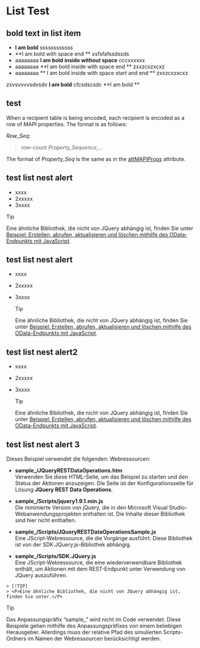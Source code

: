 # List Test

## bold text in list item

 - **I am bold** ssssssssssss
 - **I am bold with space end ** xsfsfafssdssds
 - aaaaaaaa **I am bold inside without space** cccxxxxxx
 - aaaaaaaa **I am bold inside with space end ** zxxzcxzxcxz
 - aaaaaaaa ** I am bold inside with space start and end ** zxxzcxzxcxz



zxvsvvvvsdvsdv **I am bold** cfcsdscsdc **I am bold ** 


 ## test
When a recipient table is being encoded, each recipient is encoded as a row of MAPI properties. The format is as follows: 
  
 _Row_Seq:_
  
>  _row-count_ _Property_Sequence,_... 

The format of  _Property_Seq_ is the same as in the [attMAPIProps](attmapiprops.md) attribute.


## test list nest alert
- xxxx
- 2xxxxx
- 3xxxx

> [!TIP]
> <P>Eine ähnliche Bibliothek, die nicht von JQuery abhängig ist, finden Sie unter <A href="gg334427(v=crm.7).md">Beispiel: Erstellen, abrufen, aktualisieren und löschen mithilfe des OData-Endpunkts mit JavaScript</A>.</P>

## test list nest alert
- xxxx
- 2xxxxx
- 3xxxx

  > [!TIP]
  > <P>Eine ähnliche Bibliothek, die nicht von JQuery abhängig ist, finden Sie unter <A href="gg334427(v=crm.7).md">Beispiel: Erstellen, abrufen, aktualisieren und löschen mithilfe des OData-Endpunkts mit JavaScript</A>.</P>
  
  
## test list nest alert2
- xxxx
- 2xxxxx
- 3xxxx


  > [!TIP]
  > <P>Eine ähnliche Bibliothek, die nicht von JQuery abhängig ist, finden Sie unter <A href="gg334427(v=crm.7).md">Beispiel: Erstellen, abrufen, aktualisieren und löschen mithilfe des OData-Endpunkts mit JavaScript</A>.</P>
  
## test list nest alert 3

Dieses Beispiel verwendet die folgenden: Webressourcen:

  -  **sample\_/JQueryRESTDataOperations.htm**   
    Verwenden Sie diese HTML-Seite, um das Beispiel zu starten und den Status der Aktionen anzuzeigen. Die Seite ist der Konfigurationsseite für Lösung **JQuery REST Data Operations**.

  - **sample\_/Scripts/jquery1.9.1.min.js**  
    Die minimierte Version von jQuery, die in den Microsoft Visual Studio-Webanwendungsprojekten enthalten ist. Die Inhalte dieser Bibliothek sind hier nicht enthalten.

  -  **sample\_/Scripts/JQueryRESTDataOperationsSample.js**   
    Eine JScript-Webressource, die die Vorgänge ausführt. Diese Bibliothek ist von der SDK.JQuery.js-Bibliothek abhängig.

  -  **sample\_/Scripts/SDK.JQuery.js**   
    Eine JScript-Webressource, die eine wiederverwendbare Bibliothek enthält, um Aktionen mit dem REST-Endpunkt unter Verwendung von JQuery auszuführen.
    

    > [!TIP]
    > <P>Eine ähnliche Bibliothek, die nicht von JQuery abhängig ist, finden Sie unter.</P>




> [!TIP]
> <P>Das Anpassungspräfix “sample_” wird nicht im Code verwendet. Diese Beispiele gehen mithilfe des Anpassungspräfixes von einem beliebigen Herausgeber. Allerdings muss der relative Pfad des simulierten Scripts-Ordners im Namen der Webressourcen berücksichtigt werden.</P>





